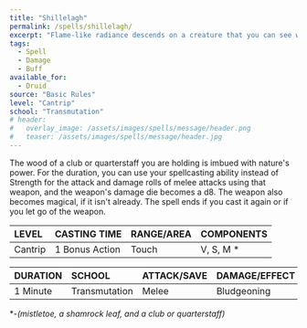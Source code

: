 ```yaml
---
title: "Shillelagh"
permalink: /spells/shillelagh/
excerpt: "Flame-like radiance descends on a creature that you can see within range."
tags:
  - Spell
  - Damage
  - Buff
available_for:
  - Druid
source: "Basic Rules"
level: "Cantrip"
school: "Transmutation"
# header:
#   overlay_image: /assets/images/spells/message/header.png
#   teaser: /assets/images/spells/message/header.jpg
---
```


The wood of a club or quarterstaff you are holding is imbued with nature's power. For the duration, you can use your spellcasting ability instead of Strength for the attack and damage rolls of melee attacks using that weapon, and the weapon's damage die becomes a d8. The weapon also becomes magical, if it isn't already. The spell ends if you cast it again or if you let go of the weapon.

| LEVEL          | CASTING TIME   | RANGE/AREA     | COMPONENTS     |
| :------------- | :------------- | :------------- | :------------- |
| Cantrip        | 1 Bonus Action | Touch          | V, S, M *      |

| DURATION       | SCHOOL         | ATTACK/SAVE    | DAMAGE/EFFECT  |
| :------------- | :------------- | :------------- | :------------- |
| 1 Minute       | Transmutation  | Melee          | Bludgeoning    |

\*-*(mistletoe, a shamrock leaf, and a club or quarterstaff)*
